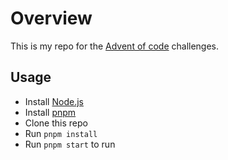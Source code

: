 # Overview

This is my repo for the [Advent of code](https://adventofcode.com/) challenges.

## Usage

- Install [Node.js](https://nodejs.org/en/)
- Install [pnpm](https://pnpm.js.org/en/installation)
- Clone this repo
- Run `pnpm install`
- Run `pnpm start` to run
